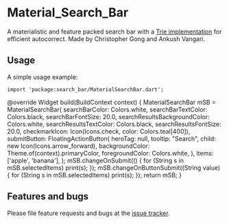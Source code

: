 # Material_Search_Bar
A materialistic and feature packed search bar with a [Trie implementation][trie] for efficient autocorrect. Made by Christopher Gong and Ankush Vangari.

[trie]: https://github.com/dark-mode/Trie

## Usage

A simple usage example:

    import 'package:search_bar/MaterialSearchBar.dart';

  @override
  Widget build(BuildContext context) {
    MaterialSearchBar mSB = MaterialSearchBar(
      searchBarColor: Colors.white,
      searchBarTextColor: Colors.black,
      searchBarFontSize: 20.0,
      searchResultsBackgroundColor: Colors.white,
      searchResultsTextColor: Colors.black,
      searchResultsFontSize: 20.0,
      checkmarkIcon: Icon(Icons.check, color: Colors.teal[400]),
      submitButton: FloatingActionButton(
        heroTag: null,
        tooltip: "Search",
        child: new Icon(Icons.arrow_forward),
        backgroundColor: Theme.of(context).primaryColor,
        foregroundColor: Colors.white,
      ),
      items: ['apple', 'banana'],
    );
    mSB.changeOnSubmit(() {
      for (String s in mSB.selectedItems) print(s);
    });
    mSB.changeOnButtonSubmit((String value) {
      for (String s in mSB.selectedItems) print(s);
    });
    return mSB;
  }

## Features and bugs

Please file feature requests and bugs at the [issue tracker][tracker].

[tracker]: https://github.com/dark-mode/Search_Bar/issues
